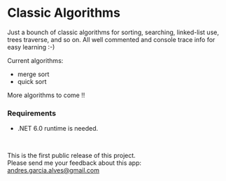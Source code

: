 # Classic Algorithms

Just a bounch of classic algorithms for sorting, searching, linked-list use, trees traverse, and so on.
All well commented and console trace info for easy learning :-)

Current algorithms:
- merge sort
- quick sort

More algorithms to come !!

### Requirements

- .NET 6.0 runtime is needed.  

&nbsp;

This is the first public release of this project.  
Please send me your feedback about this app: andres.garcia.alves@gmail.com  
